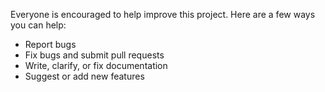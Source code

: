 Everyone is encouraged to help improve this project. Here are a few ways you can help:

- Report bugs
- Fix bugs and submit pull requests
- Write, clarify, or fix documentation
- Suggest or add new features
